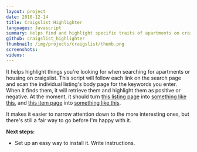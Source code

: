 ```yaml
---
layout: project
date: 2010-12-14
title: Craigslist Highlighter
languages: Javascript
summary: Helps find and highlight specific traits of apartments on craigslist
github: craigslist_highlighter
thumbnail: /img/projects/craigslist/thumb.png
screenshots: 
videos:
---
```


It helps highlight things you're looking for when searching for apartments or housing on craigslist. This script will follow each link on the search page and scan the individual listing's body page for the keywords you enter. When it finds them, it will retrieve them and highlight them as positive or negative.
At the moment, it should turn [this listing page](http://i.imgur.com/z5UVY.jpg) into [something like this](http://i.imgur.com/Lg3E0.jpg), and [this item page](http://i.imgur.com/9zbqA.jpg) into [something like this](http://i.imgur.com/78gq6.jpg).

It makes it easier to narrow attention down to the more interesting ones, but there's still a fair way to go before I'm happy with it.

**Next steps:**

* Set up an easy way to install it. Write instructions.
